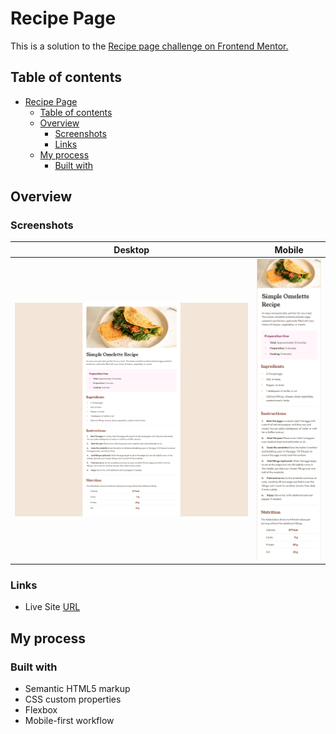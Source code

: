 # Recipe Page

This is a solution to the
<a href="https://www.frontendmentor.io/challenges/recipe-page-KiTsR8QQKm" target="_blank" rel="noopener noreferrer">Recipe page challenge on Frontend Mentor.</a>

## Table of contents

- [Recipe Page](#recipe-page)
  - [Table of contents](#table-of-contents)
  - [Overview](#overview)
    - [Screenshots](#screenshots)
    - [Links](#links)
  - [My process](#my-process)
    - [Built with](#built-with)

## Overview

### Screenshots
| Desktop | Mobile |
|----------|----------|
| ![img1](desktop-screenshot.png) | ![img2](mobile-screenshot.png) |


### Links

- Live Site  <a href="https://jorgepexp.github.io/recipe-page/" target="_blank" rel="noopener noreferrer">URL</a>

## My process

### Built with

- Semantic HTML5 markup
- CSS custom properties
- Flexbox
- Mobile-first workflow
